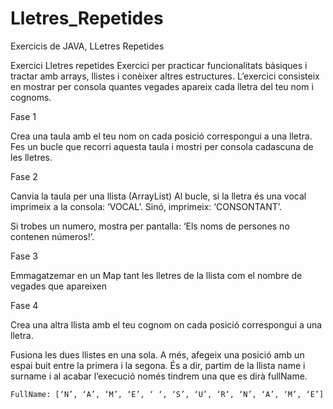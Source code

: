 # Lletres_Repetides
Exercicis de JAVA, LLetres Repetides

Exercici Lletres repetides
Exercici per practicar funcionalitats bàsiques i tractar amb arrays, llistes i conèixer altres estructures. L’exercici consisteix en mostrar per consola quantes vegades apareix cada lletra del teu nom i cognoms.

Fase 1

Crea una taula amb el teu nom on cada posició correspongui a una lletra.
Fes un bucle que recorri aquesta taula i mostri per consola cadascuna de les lletres.

Fase 2

Canvia la taula per una llista (ArrayList)
Al bucle, si la lletra és una vocal imprimeix a la consola: ‘VOCAL’. Sinó, imprimeix: ‘CONSONTANT’.

Si trobes un numero, mostra per pantalla: ‘Els noms de persones no contenen números!’.

Fase 3

Emmagatzemar en un Map tant les lletres de la llista com el nombre de vegades que apareixen

Fase 4

Crea una altra llista amb el teu cognom on cada posició correspongui a una lletra.

Fusiona les dues llistes en una sola. A més, afegeix una posició amb un espai buit entre la primera i la segona. És a dir, partim de la llista name i surname i al acabar l’execució només tindrem una que es dirà fullName.

	FullName: [‘N’, ‘A’, ‘M’, ‘E’, ‘ ‘, ‘S’, ‘U’, ‘R‘, ‘N’, ‘A’, ‘M’, ‘E’]

